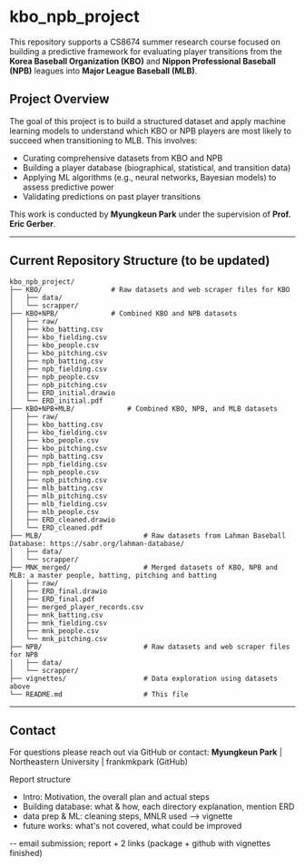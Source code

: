 # kbo_npb_project

This repository supports a CS8674 summer research course focused on building a predictive framework for evaluating player transitions from the **Korea Baseball Organization (KBO)** and **Nippon Professional Baseball (NPB)** leagues into **Major League Baseball (MLB)**.

## Project Overview

The goal of this project is to build a structured dataset and apply machine learning models to understand which KBO or NPB players are most likely to succeed when transitioning to MLB. This involves:

- Curating comprehensive datasets from KBO and NPB
- Building a player database (biographical, statistical, and transition data)
- Applying ML algorithms (e.g., neural networks, Bayesian models) to assess predictive power
- Validating predictions on past player transitions

This work is conducted by **Myungkeun Park** under the supervision of **Prof. Eric Gerber**.

---

## Current Repository Structure (to be updated)

```
kbo_npb_project/
├── KBO/                 # Raw datasets and web scraper files for KBO
│   ├── data/
│   └── scrapper/
├── KBO+NPB/             # Combined KBO and NPB datasets
│   ├── raw/
│   ├── kbo_batting.csv
│   ├── kbo_fielding.csv
│   ├── kbo_people.csv
│   ├── kbo_pitching.csv
│   ├── npb_batting.csv
│   ├── npb_fielding.csv
│   ├── npb_people.csv
│   ├── npb_pitching.csv
│   ├── ERD_initial.drawio
│   └── ERD_initial.pdf
├── KBO+NPB+MLB/             # Combined KBO, NPB, and MLB datasets
│   ├── raw/
│   ├── kbo_batting.csv
│   ├── kbo_fielding.csv
│   ├── kbo_people.csv
│   ├── kbo_pitching.csv
│   ├── npb_batting.csv
│   ├── npb_fielding.csv
│   ├── npb_people.csv
│   ├── npb_pitching.csv
│   ├── mlb_batting.csv
│   ├── mlb_pitching.csv
│   ├── mlb_fielding.csv
│   ├── mlb_people.csv
│   ├── ERD_cleaned.drawio
│   └── ERD_cleaned.pdf
├── MLB/                         # Raw datasets from Lahman Baseball Database: https://sabr.org/lahman-database/
│   ├── data/
│   └── scrapper/
├── MNK_merged/                  # Merged datasets of KBO, NPB and MLB: a master people, batting, pitching and batting
│   ├── raw/
│   ├── ERD_final.drawio
│   ├── ERD_final.pdf
│   ├── merged_player_records.csv
│   ├── mnk_batting.csv
│   ├── mnk_fielding.csv
│   ├── mnk_people.csv
│   └── mnk_pitching.csv
├── NPB/                         # Raw datasets and web scraper files for NPB
│   ├── data/
│   └── scrapper/
├── vignettes/                   # Data exploration using datasets above
└── README.md                    # This file
```

---

## Contact

For questions please reach out via GitHub or contact:
**Myungkeun Park** | Northeastern University | frankmkpark (GitHub)

Report structure

- Intro: Motivation, the overall plan and actual steps
- Building database: what & how, each directory explanation, mention ERD
- data prep & ML: cleaning steps, MNLR used --> vignette
- future works: what's not covered, what could be improved

-- email submission; report + 2 links (package + github with vignettes finished)
